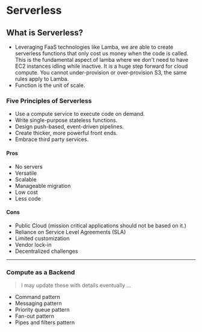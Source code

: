# Serverless

## What is Serverless?

- Leveraging FaaS technologies like Lamba, we are able to create serverless functions that only cost us money when the code is called. This is the fundamental aspect of lamba where we don't need to have EC2 instances idling while inactive. It is a huge step forward for cloud compute. You cannot under-provision or over-provision S3, the same rules apply to Lamba.
- Function is the unit of scale.

### Five Principles of Serverless

- Use a compute service to execute code on demand.
- Write single-purpose stateless functions.
- Design push-based, event-driven pipelines.
- Create thicker, more powerful front ends.
- Embrace third party services.

#### Pros

- No servers
- Versatile
- Scalable
- Manageable migration
- Low cost
- Less code

#### Cons

- Public Cloud (mission critical applications should not be based on it.)
- Reliance on Service Level Agreements (SLA)
- Limited customization
- Vendor lock-in
- Decentralized challenges

---

### Compute as a Backend

> I may update these with details eventually ...

- Command pattern
- Messaging pattern
- Priority queue pattern
- Fan-out pattern
- Pipes and filters pattern
